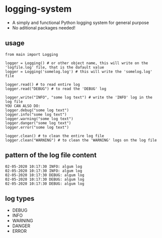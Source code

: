 # logging-system
- A simply and functional Python logging system for general purpose
- No aditional packages needed!

## usage
```
from main import Logging

logger = Logging() # or other object name, this will write on the 'logfile.log' file, that is the dafault value
logger = Logging('somelog.log') # this will write the 'somelog.log' file

logger.read() # to read entire log
logger.read("DEBUG") # to read the 'DEBUG' log

logger.write("INFO", "some log text") # write the 'INFO' log in the log file
YOU CAN ALSO DO:
logger.debug("some log text")
logger.info("some log text")
logger.warning("some log text")
logger.danger("some log text")
logger.error("some log text")

logger.clean() # to clean the entire log file
logger.clean("WARNING") # to clean the 'WARNING' logs on the log file
```

## pattern of the log file content
```
02-05-2020 10:17:30 INFO: algum log
02-05-2020 10:17:30 INFO: algum log
02-05-2020 10:17:30 DEBUG: algum log
02-05-2020 10:17:30 DEBUG: algum log
02-05-2020 10:17:30 DEBUG: algum log
```

## log types
* DEBUG
* INFO
* WARNING
* DANGER
* ERROR
